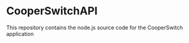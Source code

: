 # CooperSwitchAPI

This repository contains the node.js source code for the CooperSwitch application
